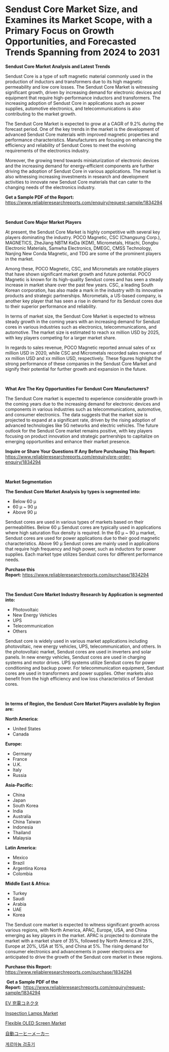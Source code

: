 <p><h1>Sendust Core Market Size, and Examines its Market Scope, with a Primary Focus on Growth Opportunities, and Forecasted Trends Spanning from 2024 to 2031</h1></p><p><strong>Sendust Core Market Analysis and Latest Trends</strong></p>
<p><p>Sendust Core is a type of soft magnetic material commonly used in the production of inductors and transformers due to its high magnetic permeability and low core losses. The Sendust Core Market is witnessing significant growth, driven by increasing demand for electronic devices and equipment that require high-performance inductors and transformers. The increasing adoption of Sendust Core in applications such as power supplies, automotive electronics, and telecommunications is also contributing to the market growth.</p><p>The Sendust Core Market is expected to grow at a CAGR of 9.2% during the forecast period. One of the key trends in the market is the development of advanced Sendust Core materials with improved magnetic properties and performance characteristics. Manufacturers are focusing on enhancing the efficiency and reliability of Sendust Cores to meet the evolving requirements of the electronics industry.</p><p>Moreover, the growing trend towards miniaturization of electronic devices and the increasing demand for energy-efficient components are further driving the adoption of Sendust Core in various applications. The market is also witnessing increasing investments in research and development activities to innovate new Sendust Core materials that can cater to the changing needs of the electronics industry.</p></p>
<p><strong>Get a Sample PDF of the Report:&nbsp;</strong> <a href="https://www.reliableresearchreports.com/enquiry/request-sample/1834294">https://www.reliableresearchreports.com/enquiry/request-sample/1834294</a></p>
<p>&nbsp;</p>
<p><strong>Sendust Core Major Market Players</strong></p>
<p><p>At present, the Sendust Core Market is highly competitive with several key players dominating the industry. POCO Magnetic, CSC (Changsung Corp.), MAGNETICS, ZheJiang NBTM KeDa (KDM), Micrometals, Hitachi, Dongbu Electronic Materials, Samwha Electronics, DMEGC, CMSS Technology, Nanjing New Conda Magnetic, and TDG are some of the prominent players in the market.</p><p>Among these, POCO Magnetic, CSC, and Micrometals are notable players that have shown significant market growth and future potential. POCO Magnetic is known for its high-quality Sendust cores and has seen a steady increase in market share over the past few years. CSC, a leading South Korean corporation, has also made a mark in the industry with its innovative products and strategic partnerships. Micrometals, a US-based company, is another key player that has seen a rise in demand for its Sendust cores due to their superior performance and reliability.</p><p>In terms of market size, the Sendust Core Market is expected to witness steady growth in the coming years with an increasing demand for Sendust cores in various industries such as electronics, telecommunications, and automotive. The market size is estimated to reach xx million USD by 2025, with key players competing for a larger market share.</p><p>In regards to sales revenue, POCO Magnetic reported annual sales of xx million USD in 2020, while CSC and Micrometals recorded sales revenue of xx million USD and xx million USD, respectively. These figures highlight the strong performance of these companies in the Sendust Core Market and signify their potential for further growth and expansion in the future.</p></p>
<p>&nbsp;</p>
<p><strong>What Are The Key Opportunities For Sendust Core Manufacturers?</strong></p>
<p><p>The Sendust Core market is expected to experience considerable growth in the coming years due to the increasing demand for electronic devices and components in various industries such as telecommunications, automotive, and consumer electronics. The data suggests that the market size is projected to expand at a significant rate, driven by the rising adoption of advanced technologies like 5G networks and electric vehicles. The future outlook for the Sendust Core market remains positive, with key players focusing on product innovation and strategic partnerships to capitalize on emerging opportunities and enhance their market presence.</p></p>
<p><strong>Inquire or Share Your Questions If Any Before Purchasing This Report:</strong> <a href="https://www.reliableresearchreports.com/enquiry/pre-order-enquiry/1834294">https://www.reliableresearchreports.com/enquiry/pre-order-enquiry/1834294</a></p>
<p>&nbsp;</p>
<p><strong>Market Segmentation</strong></p>
<p><strong>The Sendust Core Market Analysis by types is segmented into:</strong></p>
<p><ul><li>Below 60 µ</li><li>60 µ ~ 90 µ</li><li>Above 90 µ</li></ul></p>
<p><p>Sendust cores are used in various types of markets based on their permeabilities. Below 60 µ Sendust cores are typically used in applications where high saturation flux density is required. In the 60 µ ~ 90 µ market, Sendust cores are used for power applications due to their good magnetic characteristics. Above 90 µ Sendust cores are mainly used in applications that require high frequency and high power, such as inductors for power supplies. Each market type utilizes Sendust cores for different performance needs.</p></p>
<p><strong>Purchase this Report:&nbsp;</strong><a href="https://www.reliableresearchreports.com/purchase/1834294">https://www.reliableresearchreports.com/purchase/1834294</a></p>
<p>&nbsp;</p>
<p><strong>The Sendust Core Market Industry Research by Application is segmented into:</strong></p>
<p><ul><li>Photovoltaic</li><li>New Energy Vehicles</li><li>UPS</li><li>Telecommunication</li><li>Others</li></ul></p>
<p><p>Sendust core is widely used in various market applications including photovoltaic, new energy vehicles, UPS, telecommunication, and others. In the photovoltaic market, Sendust cores are used in inverters and solar panels. In new energy vehicles, Sendust cores are used in charging systems and motor drives. UPS systems utilize Sendust cores for power conditioning and backup power. For telecommunication equipment, Sendust cores are used in transformers and power supplies. Other markets also benefit from the high efficiency and low loss characteristics of Sendust cores.</p></p>
<p>&nbsp;</p>
<p><strong>In terms of Region, the Sendust Core Market Players available by Region are:</strong></p>
<p>
    <p> <strong> North America: </strong>
        <ul>
            <li>United States</li>
            <li>Canada</li>
        </ul>
        </p> 
    <p> <strong> Europe: </strong>
        <ul>
            <li>Germany</li>
            <li>France</li>
            <li>U.K.</li>
            <li>Italy</li>
            <li>Russia</li>
        </ul>
        </p> 
    <p> <strong> Asia-Pacific: </strong>
        <ul>
            <li>China</li>
            <li>Japan</li>
            <li>South Korea</li>
            <li>India</li>
            <li>Australia</li>
            <li>China Taiwan</li>
            <li>Indonesia</li>
            <li>Thailand</li>
            <li>Malaysia</li>
        </ul>
        </p> 
    <p> <strong> Latin America: </strong>
        <ul>
            <li>Mexico</li>
            <li>Brazil</li>
            <li>Argentina Korea</li>
            <li>Colombia</li>
        </ul>
        </p> 
    <p> <strong> Middle East & Africa: </strong>
        <ul>
            <li>Turkey</li>
            <li>Saudi</li>
            <li>Arabia</li>
            <li>UAE</li>
            <li>Korea</li>
        </ul>
    </p>
    </p>
<p><p>The Sendust core market is expected to witness significant growth across various regions, with North America, APAC, Europe, USA, and China emerging as key players in the market. APAC is projected to dominate the market with a market share of 35%, followed by North America at 25%, Europe at 20%, USA at 15%, and China at 5%. The rising demand for consumer electronics and advancements in power electronics are anticipated to drive the growth of the Sendust core market in these regions.</p></p>
<p><strong>Purchase this Report: </strong><a href="https://www.reliableresearchreports.com/purchase/1834294">https://www.reliableresearchreports.com/purchase/1834294</a></p>
<p>&nbsp;<strong>Get a Sample PDF of the Report:&nbsp;&nbsp;</strong><a href="https://www.reliableresearchreports.com/enquiry/request-sample/1834294">https://www.reliableresearchreports.com/enquiry/request-sample/1834294</a></p>
<p><strong></strong></p>
<p><p><a href="https://github.com/Calvi3ynJerde867/Market-Research-Report-List-1/blob/main/635511310056.md">EV 充電コネクタ</a></p><p><a href="https://github.com/nancykennedykellievqfqt2/Market-Research-Report-List-1/blob/main/inspection-lamps-market.md">Inspection Lamps Market</a></p><p><a href="https://github.com/seekum/Market-Research-Report-List-1/blob/main/flexible-oled-screen-market.md">Flexible OLED Screen Market</a></p><p><a href="https://github.com/JacksonWiza1924/Market-Research-Report-List-1/blob/main/323378210057.md">自動コーヒーメーカー</a></p><p><a href="https://github.com/RichardLueilwitz787/Market-Research-Report-List-1/blob/main/30914749462.md">게르마늄 검출기</a></p></p>